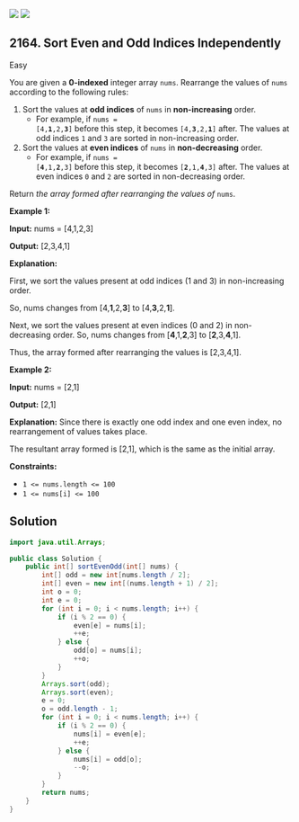 [![](https://img.shields.io/github/stars/javadev/LeetCode-in-Java?label=Stars&style=flat-square)](https://github.com/javadev/LeetCode-in-Java)
[![](https://img.shields.io/github/forks/javadev/LeetCode-in-Java?label=Fork%20me%20on%20GitHub%20&style=flat-square)](https://github.com/javadev/LeetCode-in-Java/fork)

## 2164\. Sort Even and Odd Indices Independently

Easy

You are given a **0-indexed** integer array `nums`. Rearrange the values of `nums` according to the following rules:

1.  Sort the values at **odd indices** of `nums` in **non-increasing** order.
    *   For example, if <code>nums = [4,**1**,2,**3**]</code> before this step, it becomes <code>[4,**3**,2,**1**]</code> after. The values at odd indices `1` and `3` are sorted in non-increasing order.
2.  Sort the values at **even indices** of `nums` in **non-decreasing** order.
    *   For example, if <code>nums = [**4**,1,**2**,3]</code> before this step, it becomes <code>[**2**,1,**4**,3]</code> after. The values at even indices `0` and `2` are sorted in non-decreasing order.

Return _the array formed after rearranging the values of_ `nums`.

**Example 1:**

**Input:** nums = [4,1,2,3]

**Output:** [2,3,4,1]

**Explanation:** 

First, we sort the values present at odd indices (1 and 3) in non-increasing order. 

So, nums changes from [4,**1**,2,**3**] to [4,**3**,2,**1**]. 

Next, we sort the values present at even indices (0 and 2) in non-decreasing order. So, nums changes from [**4**,1,**2**,3] to [**2**,3,**4**,1]. 

Thus, the array formed after rearranging the values is [2,3,4,1]. 

**Example 2:**

**Input:** nums = [2,1]

**Output:** [2,1]

**Explanation:** Since there is exactly one odd index and one even index, no rearrangement of values takes place. 

The resultant array formed is [2,1], which is the same as the initial array. 

**Constraints:**

*   `1 <= nums.length <= 100`
*   `1 <= nums[i] <= 100`

## Solution

```java
import java.util.Arrays;

public class Solution {
    public int[] sortEvenOdd(int[] nums) {
        int[] odd = new int[nums.length / 2];
        int[] even = new int[(nums.length + 1) / 2];
        int o = 0;
        int e = 0;
        for (int i = 0; i < nums.length; i++) {
            if (i % 2 == 0) {
                even[e] = nums[i];
                ++e;
            } else {
                odd[o] = nums[i];
                ++o;
            }
        }
        Arrays.sort(odd);
        Arrays.sort(even);
        e = 0;
        o = odd.length - 1;
        for (int i = 0; i < nums.length; i++) {
            if (i % 2 == 0) {
                nums[i] = even[e];
                ++e;
            } else {
                nums[i] = odd[o];
                --o;
            }
        }
        return nums;
    }
}
```